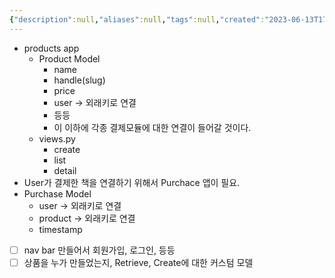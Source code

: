 ```yaml
---
{"description":null,"aliases":null,"tags":null,"created":"2023-06-13T17:09:16","updated":"2023-07-15T21:33:03","title":"products, purchases app {django}","dg-publish":true,"permalink":"/docs/products, purchases app {django}/","dgPassFrontmatter":true}
---
```


- products app
	- Product Model
		- name
		- handle(slug)
		- price
		- user -> 외래키로 연결
		- 등등
		- 이 이하에 각종 결제모듈에 대한 연결이 들어갈 것이다.
	- views.py
		- create
		- list
		- detail
- User가 결제한 책을 연결하기 위해서 Purchace 앱이 필요.
- Purchase Model
	- user -> 외래키로 연결
	- product -> 외래키로 연결
	- timestamp

- [ ] nav bar 만들어서 회원가입, 로그인, 등등
- [ ] 상품을 누가 만들었는지, Retrieve, Create에 대한 커스텀 모델 
